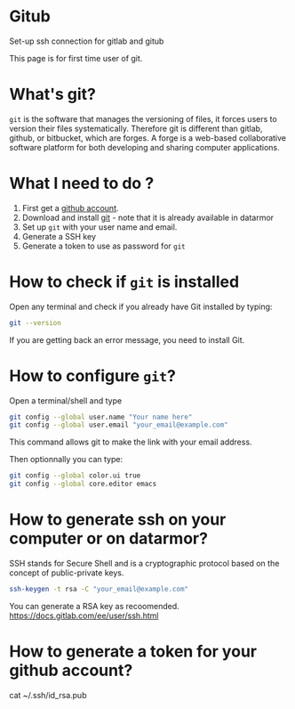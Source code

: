 # Gitub
Set-up ssh connection for gitlab and gitub

This page is for first time user of git. 

# What's git?

```git``` is the software that manages the versioning of files, it forces users to version their files systematically. 
Therefore git is different than gitlab, github, or bitbucket, which are forges. 
A forge is a web-based collaborative software platform for both developing and sharing computer applications. 

# What I need to do ?

1. First get a [github account](https://github.com).
2. Download and install [git](https://git-scm.com/downloads) - note that it is already available in datarmor
3. Set up ```git``` with your user name and email.
4. Generate a SSH key
5. Generate a token to use as password for ```git``` 

# How to check if ```git``` is installed

Open any terminal and check if you already have Git installed by typing:

```bash 
git --version
```
If you are getting back an error message, you need to install Git.

# How to configure ```git```?

Open a terminal/shell and type

``` bash 
git config --global user.name "Your name here"
git config --global user.email "your_email@example.com"
```
This command allows git to make the link with your email address.

Then optionnally you can type:

``` bash 
git config --global color.ui true
git config --global core.editor emacs
``` 

# How to generate ssh on your computer or on datarmor?

SSH stands for Secure Shell and is a cryptographic protocol based on the concept of public-private keys.


``` bash 
ssh-keygen -t rsa -C "your_email@example.com"
``` 

You can generate a RSA key as recoomended. https://docs.gitlab.com/ee/user/ssh.html

# How to generate a token for your github account?


cat ~/.ssh/id_rsa.pub
